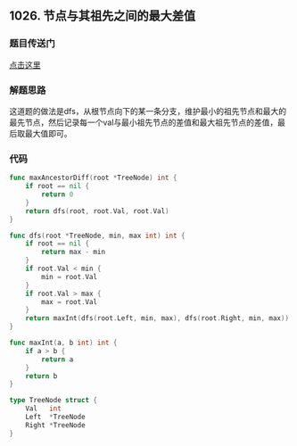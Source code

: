 ## 1026. 节点与其祖先之间的最大差值

### 题目传送门

[点击这里](https://leetcode.cn/problems/maximum-difference-between-node-and-ancestor/)

### 解题思路

这道题的做法是dfs，从根节点向下的某一条分支，维护最小的祖先节点和最大的最先节点，然后记录每一个val与最小祖先节点的差值和最大祖先节点的差值，最后取最大值即可。

### 代码

```go
func maxAncestorDiff(root *TreeNode) int {
    if root == nil {
        return 0
    }
    return dfs(root, root.Val, root.Val)
}

func dfs(root *TreeNode, min, max int) int {
    if root == nil {
        return max - min
    }
    if root.Val < min {
        min = root.Val
    }
    if root.Val > max {
        max = root.Val
    }
    return maxInt(dfs(root.Left, min, max), dfs(root.Right, min, max))
}

func maxInt(a, b int) int {
    if a > b {
        return a
    }
    return b
}

type TreeNode struct {
    Val   int
    Left  *TreeNode
    Right *TreeNode
}


```
